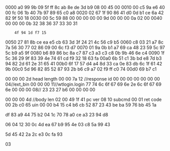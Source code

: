 0000   a0 99 9b 09 5f ff 8c ab 8e de 3d b9 08 00 45 00
0010   00 c5 9a e6 40 00 fc 06 1b 40 7b 97 89 65 c0 a8
0020   02 67 1f 90 86 41 d0 0d b1 ce 6a 42 82 9f 50 18
0030   00 5c 59 88 00 00
    00 00 00 9d 00 00 00 0a 02 00
0040   00 00 00 0b 32 38 36 37 33 30 31

        4f 94 1d f7 15
0050   27 81 8b ce ea e5 cb 63 3d 3f 24 21 4c 56 c9 b5
0060   c8 03 21 a7 8c 7a 56 30 77 02 86 09 00 6c f3 d7
0070   01 9a 0b b1 a7 69 ca 48 23 59 5c 97 5c b9 a5 9f
0080   b6 89 86 bc 8a c7 87 c3 a3 c3 c8 0b 9b 46 6e c4
0090   1f 5c 36 29 9f 83 39 4e 74 61 cd f9 32 18 63 fa
00a0   6b 51 c1 3b bd e8 7d b3 94 82 2d 61 2e 31 65 41
00b0   6f 17 57 d4 a4 8d 33 ca 0e 83 db 6c 1f 61 42 9b
00c0   5d 96 82 85 52 87 93 2b b6 c9 a7 02 f9 ff c0 74
00d0   69 b7 c1

00 00 00 2d head length
00 00 7a 12 //response id
00 00 00 00
00 00 00 04//ext_bin
00 00 00 11//wtlogin.login
77 74 6c 6f 67 69 6e 2e 6c 6f 67 69 6e
00 00 00 08//
23 23 27 b6
00 00 00 00

00 00 00 4d //body len
02
00 49
1f 41 pc ver
08 10 subcmd
00 01 ret code
00 2b c0 65 uin
00 00
b4 15 c4 b6
cb 52 87 23
43 be ba 59
76 bb 45 1a

df 83 a9 44
75 b2 04 1c
70 78 a0 ce
a3 23 94 d8

06 04 12 30
0c 4d ea 67
b9 95 4e 03
c8 5a 99 43

5d 45 42 2a
2c e3 0c fa
93

03
